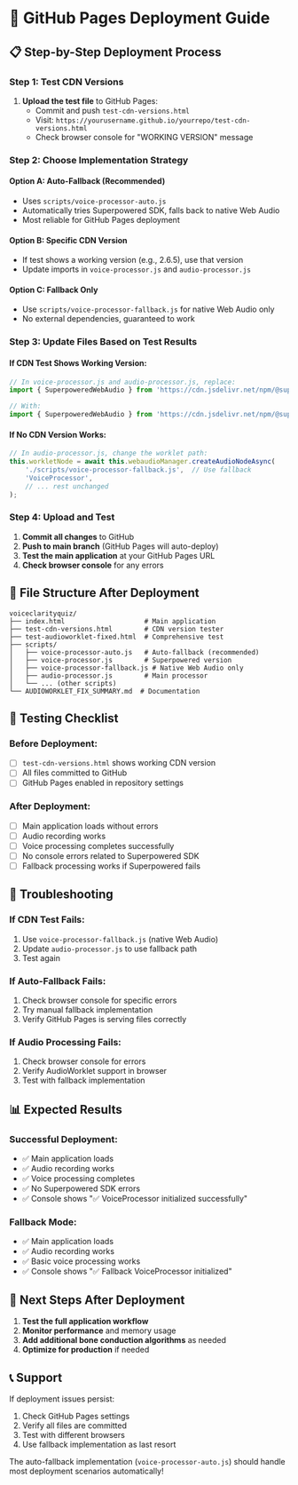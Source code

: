 # 🚀 GitHub Pages Deployment Guide

## 📋 **Step-by-Step Deployment Process**

### **Step 1: Test CDN Versions**
1. **Upload the test file** to GitHub Pages:
   - Commit and push `test-cdn-versions.html`
   - Visit: `https://yourusername.github.io/yourrepo/test-cdn-versions.html`
   - Check browser console for "WORKING VERSION" message

### **Step 2: Choose Implementation Strategy**

#### **Option A: Auto-Fallback (Recommended)**
- Uses `scripts/voice-processor-auto.js`
- Automatically tries Superpowered SDK, falls back to native Web Audio
- Most reliable for GitHub Pages deployment

#### **Option B: Specific CDN Version**
- If test shows a working version (e.g., 2.6.5), use that version
- Update imports in `voice-processor.js` and `audio-processor.js`

#### **Option C: Fallback Only**
- Use `scripts/voice-processor-fallback.js` for native Web Audio only
- No external dependencies, guaranteed to work

### **Step 3: Update Files Based on Test Results**

#### **If CDN Test Shows Working Version:**
```javascript
// In voice-processor.js and audio-processor.js, replace:
import { SuperpoweredWebAudio } from 'https://cdn.jsdelivr.net/npm/@superpoweredsdk/web@2.7.2/dist/Superpowered.js';

// With:
import { SuperpoweredWebAudio } from 'https://cdn.jsdelivr.net/npm/@superpoweredsdk/web@WORKING_VERSION';
```

#### **If No CDN Version Works:**
```javascript
// In audio-processor.js, change the worklet path:
this.workletNode = await this.webaudioManager.createAudioNodeAsync(
    './scripts/voice-processor-fallback.js',  // Use fallback
    'VoiceProcessor',
    // ... rest unchanged
);
```

### **Step 4: Upload and Test**

1. **Commit all changes** to GitHub
2. **Push to main branch** (GitHub Pages will auto-deploy)
3. **Test the main application** at your GitHub Pages URL
4. **Check browser console** for any errors

## 🔧 **File Structure After Deployment**

```
voiceclarityquiz/
├── index.html                    # Main application
├── test-cdn-versions.html        # CDN version tester
├── test-audioworklet-fixed.html  # Comprehensive test
├── scripts/
│   ├── voice-processor-auto.js   # Auto-fallback (recommended)
│   ├── voice-processor.js        # Superpowered version
│   ├── voice-processor-fallback.js # Native Web Audio only
│   ├── audio-processor.js        # Main processor
│   └── ... (other scripts)
└── AUDIOWORKLET_FIX_SUMMARY.md  # Documentation
```

## 🧪 **Testing Checklist**

### **Before Deployment:**
- [ ] `test-cdn-versions.html` shows working CDN version
- [ ] All files committed to GitHub
- [ ] GitHub Pages enabled in repository settings

### **After Deployment:**
- [ ] Main application loads without errors
- [ ] Audio recording works
- [ ] Voice processing completes successfully
- [ ] No console errors related to Superpowered SDK
- [ ] Fallback processing works if Superpowered fails

## 🚨 **Troubleshooting**

### **If CDN Test Fails:**
1. Use `voice-processor-fallback.js` (native Web Audio)
2. Update `audio-processor.js` to use fallback path
3. Test again

### **If Auto-Fallback Fails:**
1. Check browser console for specific errors
2. Try manual fallback implementation
3. Verify GitHub Pages is serving files correctly

### **If Audio Processing Fails:**
1. Check browser console for errors
2. Verify AudioWorklet support in browser
3. Test with fallback implementation

## 📊 **Expected Results**

### **Successful Deployment:**
- ✅ Main application loads
- ✅ Audio recording works
- ✅ Voice processing completes
- ✅ No Superpowered SDK errors
- ✅ Console shows "✅ VoiceProcessor initialized successfully"

### **Fallback Mode:**
- ✅ Main application loads
- ✅ Audio recording works
- ✅ Basic voice processing works
- ✅ Console shows "✅ Fallback VoiceProcessor initialized"

## 🎯 **Next Steps After Deployment**

1. **Test the full application workflow**
2. **Monitor performance** and memory usage
3. **Add additional bone conduction algorithms** as needed
4. **Optimize for production** if needed

## 📞 **Support**

If deployment issues persist:
1. Check GitHub Pages settings
2. Verify all files are committed
3. Test with different browsers
4. Use fallback implementation as last resort

The auto-fallback implementation (`voice-processor-auto.js`) should handle most deployment scenarios automatically! 